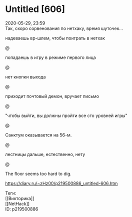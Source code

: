 Untitled [606]
===============

   
 2020-05-29, 23:59   
  Так, скоро сорвенования по нетхаку, время шуточек...   
   
 надеваешь вр-шлем, чтобы поиграть в нетхак   
   
 @   
   
 попадаешь в игру в режиме первого лица   
   
 @   
   
 нет кнопки выхода   
   
 @   
   
 приходит почтовый демон, вручает письмо   
   
 @   
   
 "чтобы выйти, вы должны пройти все сто уровней игры"   
   
 @   
   
 Санктум оказывается на 56-м.   
   
 @   
   
 лестницы дальше, естественно, нету   
   
 @   
   
 The floor seems too hard to dig.   
    
 <https://diary.ru/~zHz00/p219500886_untitled-606.htm>   
   
 Теги:   
 [[Викторика]]   
 [[NetHack]]   
 ID: p219500886